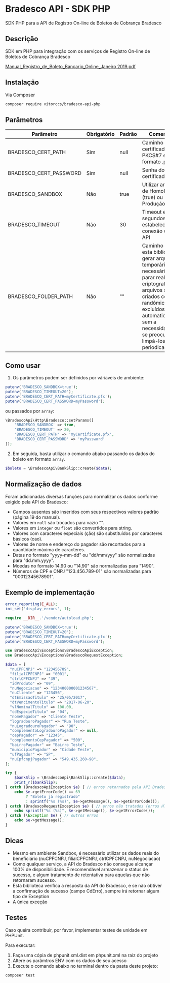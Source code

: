# Bradesco API - SDK PHP
SDK PHP para a API de Registro On-line de Boletos de Cobrança Bradesco


## Descrição
SDK em PHP para integração com os serviços de Registro On-line de Boletos de Cobrança Bradesco

[Manual_Registro_de_Boleto_Bancario_Online_Janeiro 2019.pdf](https://github.com/vitorccs/bradesco-api-php/files/4225281/Manual_Registro_de_Boleto_Bancario_Online_Janeiro.2019.pdf)

## Instalação
Via Composer
```bash
composer require vitorccs/bradesco-api-php
```


## Parâmetros
Parâmetro | Obrigatório | Padrão | Comentário
------------ | ------------- | ------------- | -------------
BRADESCO_CERT_PATH | Sim | null | Caminho do certificado PKCS#7 em formato .pfx
BRADESCO_CERT_PASSWORD | Sim | null | Senha do certificado
BRADESCO_SANDBOX | Não | true | Utilizar ambiente de Homologação (true) ou Produção (false)
BRADESCO_TIMEOUT | Não | 30 | Timeout em segundos para estabelecer conexão com a API
BRADESCO_FOLDER_PATH | Não | "" | Caminho para esta biblioteca gerar arquivos temporários, necessários parar realizar a criptografia. Os arquivos são criados com hash randômica e excluídos automaticamente, sem a necessidade de se preocupar em limpá-los periodicamente.

## Como usar
1) Os parâmetros podem ser definidos por váriaveis de ambiente:
```php
putenv('BRADESCO_SANDBOX=true');
putenv('BRADESCO_TIMEOUT=20');
putenv('BRADESCO_CERT_PATH=myCertificate.pfx');
putenv('BRADESCO_CERT_PASSWORD=myPassword');
```

ou passados por `array`:
```php
\BradescoApi\Http\Bradesco::setParams([
    'BRADESCO_SANDBOX' => true,
    'BRADESCO_TIMEOUT' => 20,
    'BRADESCO_CERT_PATH' => 'myCertificate.pfx',
    'BRADESCO_CERT_PASSWORD' => 'myPassword'
]);
```

2) Em seguida, basta utilizar o comando abaixo passando os dados do boleto em formato `array`.
```php
$boleto = \BradescoApi\BankSlip::create($data);
```

## Normalização de dados
Foram adicionadas diversas funções para normalizar os dados conforme exigido pela API do Bradesco:
* Campos ausentes são inseridos com seus respectivos valores padrão (página 19 do manual).
* Valores em `null` são trocados para vazio "".
* Valores em `integer` ou `float` são convertidos para string.
* Valores com caracteres especiais (ção) são substituídos por caracteres básicos (cao).
* Valores de nome e endereço do pagador são recortados para a quantidade máxima de caracteres.
* Datas no formato "yyyy-mm-dd" ou "dd/mm/yyy" são normalizadas para "dd.mm.yyyy".
* Moedas no formato 14.90 ou "14,90" são normalizadas para "1490".
* Números de CPF e CNPJ "123.456.789-01" são normalizadas para "00012345678901".

## Exemplo de implementação

```php
error_reporting(E_ALL);
ini_set('display_errors', 1);

require __DIR__.'/vendor/autoload.php';

putenv('BRADESCO_SANDBOX=true');
putenv('BRADESCO_TIMEOUT=20');
putenv('BRADESCO_CERT_PATH=myCertificate.pfx');
putenv('BRADESCO_CERT_PASSWORD=myPassword');

use BradescoApi\Exceptions\BradescoApiException;
use BradescoApi\Exceptions\BradescoRequestException;

$data = [
  "nuCPFCNPJ" => "123456789",
  "filialCPFCNPJ" => "0001",
  "ctrlCPFCNPJ" => "39",
  "idProduto" => "09",
  "nuNegociacao" => "123400000001234567",
  "nuCliente" => "123456",
  "dtEmissaoTitulo" => "25/05/2017",
  "dtVencimentoTitulo" => "2017-06-20",
  "vlNominalTitulo" => 100.00,
  "cdEspecieTitulo" => "04",
  "nomePagador" => "Cliente Teste",
  "logradouroPagador" => "Rua Teste",
  "nuLogradouroPagador" => "90",
  "complementoLogradouroPagador" => null,
  "cepPagador" => "12345",
  "complementoCepPagador" => "500",
  "bairroPagador" => "Bairro Teste",
  "municipioPagador" => "Cidade Teste",
  "ufPagador" => "SP",
  "nuCpfcnpjPagador" => "549.435.260-98",
];

try {
    $bankSlip = \BradescoApi\BankSlip::create($data);
    print_r($bankSlip);
} catch (BradescoApiException $e) { // erros retornados pela API Bradesco
    echo $e->getErrorCode() == 69
         ? "Boleto já registrado"
         : sprintf("%s (%s)", $e->getMessage(), $e->getErrorCode());
} catch (BradescoRequestException $e) { // erros não tratados (erros HTTP 4xx e 5xx)
    echo sprintf("%s (%s)", $e->getMessage(), $e->getErrorCode());
} catch (\Exception $e) { // outros erros
    echo $e->getMessage();
}
```

## Dicas
* Mesmo em ambiente Sandbox, é necessário utilizar os dados reais do beneficiário (nuCPFCNPJ, filialCPFCNPJ, ctrlCPFCNPJ, nuNegociacao)
* Como qualquer serviço, a API do Bradesco não consegue alcançar 100% de disponibilidade. É recomendável armazenar o status de sucesso, e algum tratamento de retentativa para aquelas que não retornaram sucesso.
* Esta biblioteca verifica a resposta da API do Bradesco, e se não obtiver a confirmação de sucesso (campo CdErro), sempre irá retornar algum tipo de Exception
* A única exceção 

## Testes
Caso queira contribuir, por favor, implementar testes de unidade em PHPUnit.

Para executar:
1) Faça uma cópia de phpunit.xml.dist em phpunit.xml na raíz do projeto
2) Altere os parâmtros ENV com os dados de seu acesso
3) Execute o comando abaixo no terminal dentro da pasta deste projeto:

```bash
composer test
```
